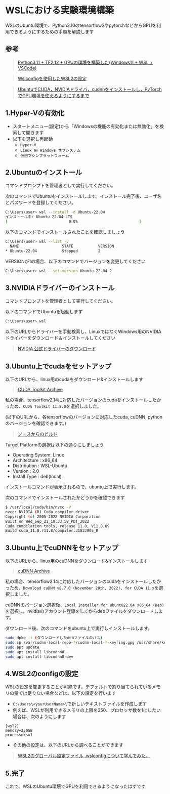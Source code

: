 # WSLにおける実験環境構築
WSLのUbuntu環境で、Python3.10のtensorflow2やpytorchなどからGPUを利用できるようにするための手順を解説します

## 参考
> [Python3.11 + TF2.12 + GPUの環境を構築した(Windows11 + WSL + VSCode)](https://qiita.com/pocokhc/items/0a759130941090b1d231)

> [Wslconfigを使用したWSL2の設定](https://zenn.dev/big_tanukiudon/articles/622d07bb20f0bc)

> [UbuntuでCUDA，NVIDIAドライバ，cudnnをインストールし，PyTorchでGPU環境を使えるようにするまで](https://qiita.com/tf63/items/0c6da72fe749319423b4)

## 1.Hyper-Vの有効化
- スタートメニュー(設定)から「Windowsの機能の有効化または無効化」を検索して開きます
- 以下を選択し再起動
   - `Hyper-V`
   - `Linux 用 Windows サブシステム`
   - `仮想マシンプラットフォーム`

## 2.Ubuntuのインストール
コマンドプロンプトを管理者として実行してください。
>
次のコマンドでUbuntuをインストールします。インストール完了後、ユーザ名とパスワードを登録してください。
```bash
C:\Users\user> wsl --install -d Ubuntu-22.04
インストール中: Ubuntu 22.04 LTS
[                           0.0%                           ]
```
以下のコマンドでインストールされたことを確認しましょう
```bash
C:\Users\user> wsl --list -v
  NAME                   STATE           VERSION
* Ubuntu-22.04           Stopped         2
```
VERSIONが1の場合、以下のコマンドでバージョンを変更してください
```bash
C:\Users\user> wsl --set-version Ubuntu-22.04 2
```

## 3.NVIDIAドライバーのインストール
コマンドプロンプトを管理者として実行してください。
>
以下のコマンドでUbuntuを起動します
```bash
C:\Users\user> wsl
```
以下のURLからドライバーを手動検索し、LinuxではなくWindows用のNVIDIAドライバーをダウンロード＆インストールしてください
> [NVIDIA 公式ドライバーのダウンロード](https://www.nvidia.com/ja-jp/drivers/)

## 3.Ubuntu上でcudaをセットアップ
以下のURLから、linux用のcudaをダウンロード&インストールします
> [CUDA Toolkit Archive](https://developer.nvidia.com/cuda-toolkit-archive)
> 
私の場合、tensorflow2.14に対応したバージョンのcudaをインストールしたかっため、`CUDA Toolkit 11.8.0`を選択しました。
>
(以下のURLから、各tensorflowのバージョンに対応したcuda, cuDNN, pythonのバージョンを確認できます。)
>[ソースからのビルド](https://www.tensorflow.org/install/source?hl=ja)
>
Target Platformの選択は以下の通りにしましょう
   - Operating System: Linux
   - Architecture : x86_64
   - Distribution : WSL-Ubuntu
   - Version : 2.0
   - Install Type : deb(local)
>
インストールコマンドが表示されるので、ubuntu上で実行します。
>
次のコマンドでインストールされたかどうかを確認できます
```bash
$ /usr/local/cuda/bin/nvcc -V
nvcc: NVIDIA (R) Cuda compiler driver
Copyright (c) 2005-2022 NVIDIA Corporation
Built on Wed_Sep_21_10:33:58_PDT_2022
Cuda compilation tools, release 11.8, V11.8.89
Build cuda_11.8.r11.8/compiler.31833905_0
```

## 3.Ubuntu上でcuDNNをセットアップ
以下のURLから、linux用のcuDNNをダウンロード&インストールします
> [cuDNN Archive](https://developer.nvidia.com/rdp/cudnn-archive)
> 
私の場合、tensorflow2.14に対応したバージョンのcudaをインストールしたかっため、`Download cuDNN v8.7.0 (November 28th, 2022), for CUDA 11.x`を選択しました。
>
cuDNNのバージョン選択後、`Local Installer for Ubuntu22.04 x86_64 (Deb)`を選択し、nvidiaのアカウント登録をしてからdebファイルをダウンロードします。
>
ダウンロード後、次のコマンドをubuntu上で実行しインストールします。
```bash
sudo dpkg -i (ダウンロードしたdebファイルのパス)
sudo cp /var/cudnn-local-repo-*/cudnn-local-*-keyring.gpg /usr/share/keyrings/
sudo apt update
sudo apt install libcudnn8
sudo apt install libcudnn8-dev
```

## 4.WSL2のconfigの設定
WSLの設定を変更することが可能です。デフォルトで割り当てられているメモリの量では足りない場合などは、以下の設定を行います
- `C:\Users\<yourUserName>\`で新しいテキストファイルを作成します
- 例えば、WSLが利用できるメモリの上限を250、プロセッサ数を1にしたい場合は、次のようにします
```
[wsl2]
memory=250GB
processors=1
```
- その他の設定は、以下のURLから調べることができます
>[WSL2のグローバル設定ファイル .wslconfigについて学んでみた。](https://dev.classmethod.jp/articles/learn_wsl2_wslconfig/)
>


## 5.完了
これで、WSLのUbuntu環境でGPUを利用できるようになったはずです
